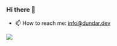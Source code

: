 ### Hi there 👋

- 📫 How to reach me: info@dundar.dev


![](https://komarev.com/ghpvc/?username=yusufdundar)
